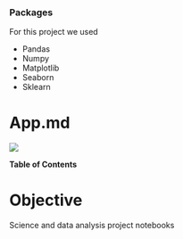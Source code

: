### Packages
For this project we used
- Pandas
- Numpy
- Matplotlib
- Seaborn
- Sklearn


# App.md

![](https://upload.wikimedia.org/wikipedia/commons/c/c3/Python-logo-notext.svg)


**Table of Contents**

Objective
=============

Science and data analysis project notebooks




